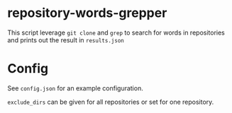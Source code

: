 # repository-words-grepper

This script leverage `git clone` and `grep` to search for words in repositories and prints out the result
in `results.json`

# Config

See `config.json` for an example configuration.

`exclude_dirs` can be given for all repositories or set for one repository.